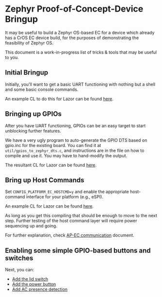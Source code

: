 # Zephyr Proof-of-Concept-Device Bringup

It may be useful to build a Zephyr OS-based EC for a device which
already has a CrOS EC device build, for the purposes of demonstrating
the feasibility of Zephyr OS.

This document is a work-in-progress list of tricks & tools that may be
useful to you.

## Initial Bringup

Initially, you'll want to get a basic UART functioning with nothing
but a shell and some basic console commands.

An example CL to do this for Lazor can be found
[here](https://crrev.com/c/2749765).

## Bringing up GPIOs

After you have UART functioning, GPIOs can be an easy target to start
unblocking further features.

We have a very ugly program to auto-generate the GPIO DTS based on
gpio.inc for the existing board.  You can find it at
`util/gpios_to_zephyr_dts.c`, and instructions are in the file on how
to compile and use it.  You may have to hand-modify the output.

The resultant CL for Lazor can be found [here](https://crrev.com/c/2749768).

## Bring up Host Commands

Set `CONFIG_PLATFORM_EC_HOSTCMD=y` and enable the appropriate
host-command interface for your platform (e.g., eSPI).

An example CL for Lazor can be found [here](https://crrev.com/c/2749428).

As long as you get this compiling that should be enough to move to the
next step.  Further testing of the host command layer will require
power sequencing up and going.

For further explanation, check [AP-EC communication](zephyr_ap_ec_comm.md) document.

## Enabling some simple GPIO-based buttons and switches

Next, you can:

* [Add the lid switch](https://crrev.com/c/2749768)
* [Add the power button](https://crrev.com/c/2749426)
* [Add AC presence detection](https://crrev.com/c/2749428)

